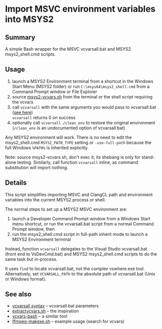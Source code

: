 # Import MSVC environment variables into MSYS2

## Summary

A simple Bash wrapper for the MSVC vcvarsall.bat and MSYS2 msys2_shell.cmd scripts.

## Usage

1. launch a MSYS2 Environment terminal from a shortcut in the Windows Start Menu (MSYS2 folder)
   or run `C:\msys64\msys2_shell.cmd` from a Command Prompt window or File Explorer
1. source [msys2-vcvars.sh](msys2-vcvars.sh) from the terminal or the shell script requiring the vcvars
1. call `vcvarsall` with the same arguments you would pass to vcvarsall.bat
   ([see here](https://learn.microsoft.com/en-us/cpp/build/building-on-the-command-line#vcvarsall-syntax))  
   `vcvarsall` returns 0 on success
1. optionally call `vcvarsall /clean_env` to restore the original environment  
   (`/clean_env` is an undocumented option of vcvarsall.bat)

Any MSYS2 environment will work.
There is no need to edit the msys2_shell.cmd `MSYS2_PATH_TYPE` setting or `-use-full-path`
because the full Windows `%PATH%` is inherited explicitly.

Note: source msys2-vcvars.sh, don't exec it; its shebang is only for stand-alone testing.
Similarly, call function `vcvarsall` inline, as command substitution will import nothing.

## Details

This script simplifies importing MSVC and ClangCL path and environment variables into the current MSYS2 process or shell.

The normal steps to set up a MSYS2 MSVC environment are:
1. launch a Developer Command Prompt window from a Windows Start menu shortcut, or
run the vcvarsall.bat script from a normal Command Prompt window, then  
1. run the msys2_shell.cmd script in full-path inherit mode to launch a MSYS2 Environment terminal  

Instead, function `vcvarsall` delegates to the Visual Studio vcvarsall.bat (front end to VsDevCmd.bat) and MSYS2 msys2_shell.cmd scripts
to do the same task but in-process.

It uses `find` to locate vcvarsall.bat, not the complex vswhere.exe tool.
Alternatively, set `VCVARSALL_PATH` to the absolute path of vcvarsall.bat (Unix or Windows format).


## See also

- [vcvarsall syntax](https://learn.microsoft.com/en-us/cpp/build/building-on-the-command-line#vcvarsall-syntax) – vcvarsall.bat parameters
- [extractvcvars.sh](https://cr.openjdk.org/~erikj/build-infra5/webrev.01/common/bin/extractvcvars.sh.html) – the inspiration
- [vcvars-bash](https://github.com/nathan818fr/vcvars-bash) – a similar tool
- [ffmpeg-makexe.sh](https://github.com/scriptituk/ffmpeg-makexe/blob/ffmpeg-makexe.sh) – example usage (search for vcvars)

